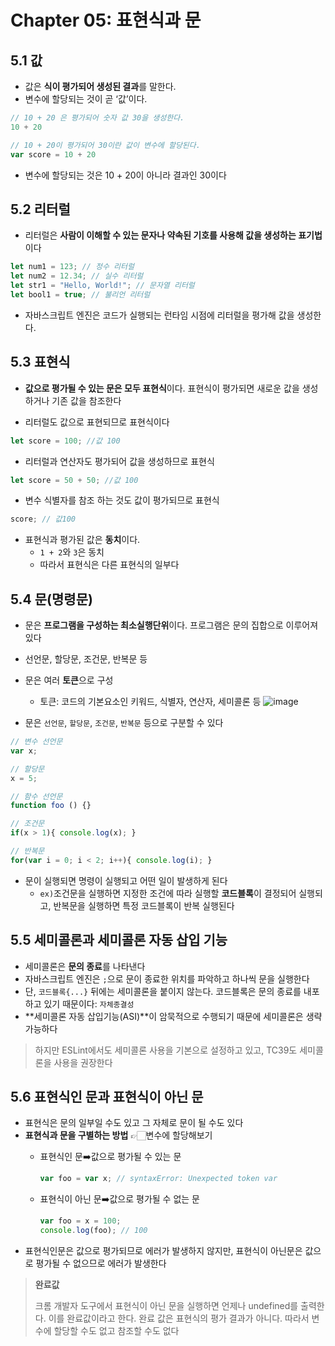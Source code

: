 # Chapter 05: 표현식과 문

## 5.1 값
+ 값은 **식이 평가되어 생성된 결과**를 말한다.
+ 변수에 할당되는 것이 곧 ‘값’이다.
``` javascript
// 10 + 20 은 평가되어 숫자 값 30을 생성한다.
10 + 20

// 10 + 20이 평가되어 30이란 값이 변수에 할당된다.
var score = 10 + 20
```
+ 변수에 할당되는 것은 10 + 20이 아니라 결과인 30이다



## 5.2 리터럴
+ 리터럴은 **사람이 이해할 수 있는 문자나 약속된 기호를 사용해 값을 생성하는 표기법**이다
``` javascript
let num1 = 123; // 정수 리터럴
let num2 = 12.34; // 실수 리터럴
let str1 = "Hello, World!"; // 문자열 리터럴
let bool1 = true; // 불리언 리터럴
```
+ 자바스크립트 엔진은 코드가 실행되는 런타임 시점에 리터럴을 평가해 값을 생성한다.



## 5.3 표현식
+ **값으로 평가될 수 있는 문은 모두 표현식**이다. 표현식이 평가되면 새로운 값을 생성하거나 기존 값을 참조한다

+ 리터럴도 값으로 표현되므로 표현식이다
``` javascript
let score = 100; //값 100
```
+ 리터럴과 연산자도 평가되어 값을 생성하므로 표현식
``` javascript
let score = 50 + 50; //값 100
```
+ 변수 식별자를 참조 하는 것도 값이 평가되므로 표현식<br/>
``` javascript
score; // 값100
```
+ 표현식과 평가된 값은 **동치**이다.
  - `1 + 2`와 `3`은 동치
  - 따라서 표현식은 다른 표현식의 일부다


## 5.4 문(명령문)
+ 문은 **프로그램을 구성하는 최소실행단위**이다. 프로그램은 문의 집합으로 이루어져있다
+ 선언문, 할당문, 조건문, 반복문 등
+ 문은 여러 **토큰**으로 구성
  - 토큰: 코드의 기본요소인 키워드, 식별자, 연산자, 세미콜론 등
![image](https://github.com/prgrms-web-devcourse/FEDC5_JavaScript_deep_dive_study/assets/129164551/ab42c87a-7037-4b89-ad76-68aaf311a309)

+ 문은 `선언문`, `할당문`, `조건문`, `반복문` 등으로 구분할 수 있다
``` javascript
// 변수 선언문
var x;

// 할당문
x = 5;

// 함수 선언문
function foo () {}

// 조건문
if(x > 1){ console.log(x); }

// 반복문
for(var i = 0; i < 2; i++){ console.log(i); }
```
+ 문이 실행되면 명령이 실행되고 어떤 일이 발생하게 된다
  -  `ex)`조건문을 실행하면 지정한 조건에 따라 실행할 **코드블록**이 결정되어 실행되고, 반복문을 실행하면 특정 코드블록이 반복 실행된다



## 5.5 세미콜론과 세미콜론 자동 삽입 기능
+ 세미콜론은 **문의 종료**를 나타낸다
+ 자바스크립트 엔진은 `;`으로 문이 종료한 위치를 파악하고 하나씩 문을 실행한다
+ 단, `코드블록{...}` 뒤에는 세미콜론을 붙이지 않는다. 코드블록은 문의 종료를 내포하고 있기 때문이다: `자체종결성`
+ **세미콜론 자동 삽입기능(ASI)**이 암묵적으로 수행되기 때문에 세미콜론은 생략 가능하다
> 하지만 ESLint에서도 세미콜론 사용을 기본으로 설정하고 있고, TC39도 세미콜론을 사용을 권장한다


## 5.6 표현식인 문과 표현식이 아닌 문
+ 표현식은 문의 일부일 수도 있고 그 자체로 문이 될 수도 있다
+ **표현식과 문을 구별하는 방법** 👉🏻변수에 할당해보기
  - 표현식인 문➡️값으로 평가될 수 있는 문
    ``` javascript
    var foo = var x; // syntaxError: Unexpected token var
    ```
    
  - 표현식이 아닌 문➡️값으로 평가될 수 없는 문
    ``` javascript
    var foo = x = 100;
    console.log(foo); // 100
    ```
+ 표현식인문은 값으로 평가되므로 에러가 발생하지 않지만, 표현식이 아닌문은 값으로 평가될 수 없으므로 에러가 발생한다
> **완료값**
>
> 크롬 개발자 도구에서 표현식이 아닌 문을 실행하면 언제나 undefined를 출력한다. 이를 완료값이라고 한다. 완료 값은 표현식의 평가 결과가 아니다. 따라서 변수에 할당할 수도 없고 참조할 수도 없다
